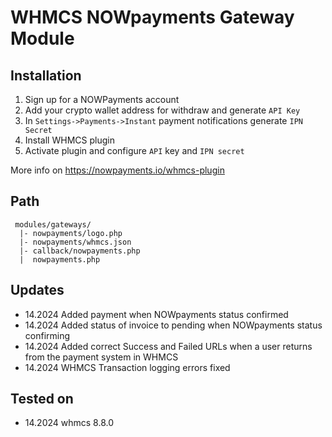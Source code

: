 # WHMCS NOWpayments Gateway Module #

## Installation ##

1. Sign up for a NOWPayments account
2. Add your crypto wallet address for withdraw and generate `API Key`
3. In `Settings->Payments->Instant` payment notifications generate `IPN Secret`
4. Install WHMCS plugin
5. Activate plugin and configure `API` key and `IPN secret`

More info on https://nowpayments.io/whmcs-plugin

## Path ##
```
 modules/gateways/
  |- nowpayments/logo.php
  |- nowpayments/whmcs.json
  |- callback/nowpayments.php
  |  nowpayments.php
```

## Updates ##

* 14.2024 Added payment when NOWpayments status confirmed
* 14.2024 Added status of invoice to pending when NOWpayments status confirming
* 14.2024 Added correct Success and Failed URLs when a user returns from the payment system in WHMCS
* 14.2024 WHMCS Transaction logging errors fixed

## Tested on ##

* 14.2024 whmcs 8.8.0


